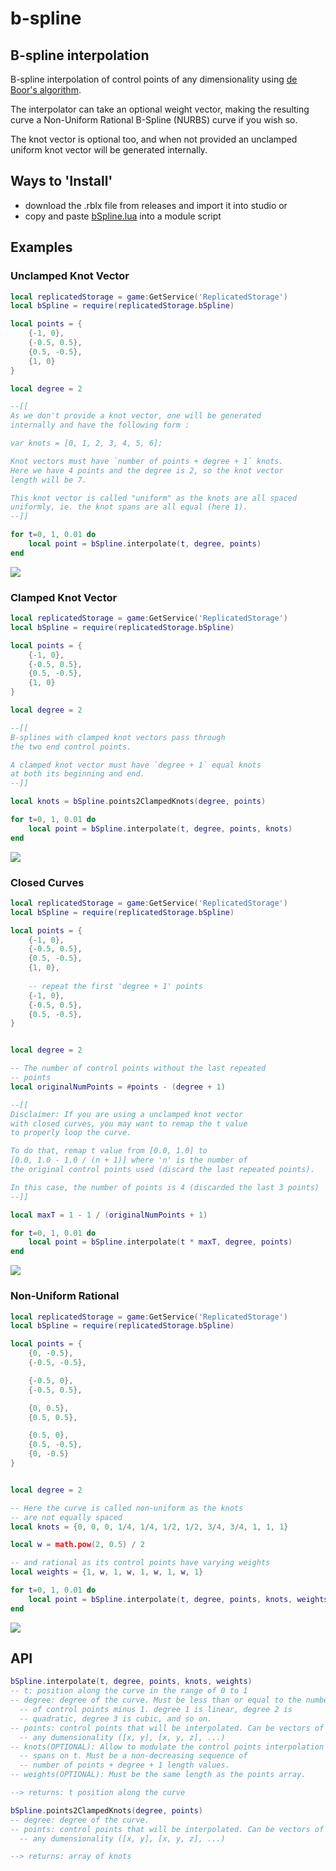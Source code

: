# b-spline
## B-spline interpolation

B-spline interpolation of control points of any dimensionality using
[de Boor's algorithm](http://wikipedia.org/wiki/De_Boor%27s_algorithm).

The interpolator can take an optional weight vector, making the
resulting curve a Non-Uniform Rational B-Spline (NURBS) curve if you
wish so.

The knot vector is optional too, and when not provided an unclamped
uniform knot vector will be generated internally.


## Ways to 'Install'

- download the .rblx file from releases and import it into studio or
- copy and paste [bSpline.lua](./bSpline.lua) into a module script

## Examples

### Unclamped Knot Vector

```lua
local replicatedStorage = game:GetService('ReplicatedStorage')
local bSpline = require(replicatedStorage.bSpline)

local points = {
	{-1, 0},
	{-0.5, 0.5},
	{0.5, -0.5},
	{1, 0}
}

local degree = 2

--[[
As we don't provide a knot vector, one will be generated 
internally and have the following form :

var knots = [0, 1, 2, 3, 4, 5, 6];

Knot vectors must have `number of points + degree + 1` knots.
Here we have 4 points and the degree is 2, so the knot vector 
length will be 7.

This knot vector is called "uniform" as the knots are all spaced
uniformly, ie. the knot spans are all equal (here 1).
--]]

for t=0, 1, 0.01 do
	local point = bSpline.interpolate(t, degree, points)
end
```

<img src="./examples/unclamped knot vector.png"/>


### Clamped Knot Vector

```lua
local replicatedStorage = game:GetService('ReplicatedStorage')
local bSpline = require(replicatedStorage.bSpline)

local points = {
	{-1, 0},
	{-0.5, 0.5},
	{0.5, -0.5},
	{1, 0}
}

local degree = 2

--[[
B-splines with clamped knot vectors pass through 
the two end control points.

A clamped knot vector must have `degree + 1` equal knots 
at both its beginning and end.
--]]

local knots = bSpline.points2ClampedKnots(degree, points)

for t=0, 1, 0.01 do
	local point = bSpline.interpolate(t, degree, points, knots)
end
```

<img src="./examples/clamped knot vector.png"/>


### Closed Curves

```lua
local replicatedStorage = game:GetService('ReplicatedStorage')
local bSpline = require(replicatedStorage.bSpline)

local points = {
	{-1, 0},
	{-0.5, 0.5},
	{0.5, -0.5},
	{1, 0},
	
	-- repeat the first 'degree + 1' points
	{-1, 0},
	{-0.5, 0.5},
	{0.5, -0.5},
}


local degree = 2

-- The number of control points without the last repeated
-- points
local originalNumPoints = #points - (degree + 1)

--[[
Disclaimer: If you are using a unclamped knot vector
with closed curves, you may want to remap the t value
to properly loop the curve.

To do that, remap t value from [0.0, 1.0] to
[0.0, 1.0 - 1.0 / (n + 1)] where 'n' is the number of
the original control points used (discard the last repeated points).

In this case, the number of points is 4 (discarded the last 3 points)
--]]

local maxT = 1 - 1 / (originalNumPoints + 1)

for t=0, 1, 0.01 do
	local point = bSpline.interpolate(t * maxT, degree, points)
end
```

<img src="./examples/closed curves.png"/>


### Non-Uniform Rational

```lua
local replicatedStorage = game:GetService('ReplicatedStorage')
local bSpline = require(replicatedStorage.bSpline)

local points = {
	{0, -0.5},
	{-0.5, -0.5},

	{-0.5, 0},
	{-0.5, 0.5},

	{0, 0.5},
	{0.5, 0.5},

	{0.5, 0},
	{0.5, -0.5},
	{0, -0.5}
}


local degree = 2

-- Here the curve is called non-uniform as the knots 
-- are not equally spaced
local knots = {0, 0, 0, 1/4, 1/4, 1/2, 1/2, 3/4, 3/4, 1, 1, 1}

local w = math.pow(2, 0.5) / 2

-- and rational as its control points have varying weights
local weights = {1, w, 1, w, 1, w, 1, w, 1}

for t=0, 1, 0.01 do
	local point = bSpline.interpolate(t, degree, points, knots, weights)
end
```

<img src="./examples/non-uniform rational.png"/>


## API
```lua
bSpline.interpolate(t, degree, points, knots, weights)
-- t: position along the curve in the range of 0 to 1
-- degree: degree of the curve. Must be less than or equal to the number
  -- of control points minus 1. degree 1 is linear, degree 2 is
  -- quadratic, degree 3 is cubic, and so on.
-- points: control points that will be interpolated. Can be vectors of
  -- any dumensionality ([x, y], [x, y, z], ...)
-- knots(OPTIONAL): Allow to modulate the control points interpolation
  -- spans on t. Must be a non-decreasing sequence of
  -- number of points + degree + 1 length values.
-- weights(OPTIONAL): Must be the same length as the points array.

--> returns: t position along the curve
```

```lua
bSpline.points2ClampedKnots(degree, points)
-- degree: degree of the curve.
-- points: control points that will be interpolated. Can be vectors of
  -- any dumensionality ([x, y], [x, y, z], ...)

--> returns: array of knots
```